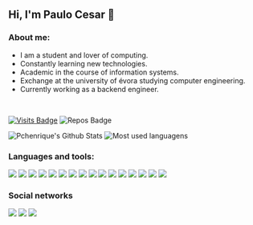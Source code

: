 ## Hi, I'm Paulo Cesar 👋

### About me:
- I am a student and lover of computing.
- Constantly learning new technologies.
- Academic in the course of information systems.
- Exchange at the university of évora studying computer engineering.
- Currently working as a backend engineer.
<br />

[![Visits Badge](https://badges.pufler.dev/visits/pchenrique/pchenrique?style=for-the-badge)](https://github.com/pchenrique/pchenrique)
![Repos Badge](https://badges.pufler.dev/repos/pchenrique?style=for-the-badge)

<img alt="Pchenrique's Github Stats" src="https://github-readme-stats.vercel.app/api?username=Pchenrique&show_icons=true&theme=dark" />

<img alt="Most used languagens" src="https://github-readme-stats.vercel.app/api/top-langs/?username=Pchenrique&layout=compact&theme=dark" />

### Languages and tools:

<p>
  <img src="https://img.shields.io/badge/git%20-%23323330.svg?&style=for-the-badge&logo=git&logoColor=%f14e32"/>
  <img src="https://img.shields.io/badge/github%20-%23323330.svg?&style=for-the-badge&logo=github&logoColor=%FFF"/>
  <img src="https://img.shields.io/badge/heroku%20-%23323330.svg?&style=for-the-badge&logo=heroku&logoColor=%79589F"/>
  <img src="https://img.shields.io/badge/html5%20-%23323330.svg?&style=for-the-badge&logo=html5&logoColor=%f14e32"/>
  <img src="https://img.shields.io/badge/css3%20-%23323330.svg?&style=for-the-badge&logo=css3&logoColor=%3178c6"/>
  <img src="https://img.shields.io/badge/javascript%20-%23323330.svg?&style=for-the-badge&logo=javascript&logoColor=%23F7DF1E"/>
  <img src="https://img.shields.io/badge/typescript%20-%23323330.svg?&style=for-the-badge&logo=typescript&logoColor=%3178c6"/>
  <img src="https://img.shields.io/badge/docker%20-%23323330.svg?&style=for-the-badge&logo=docker&logoColor=%3178c6"/>
  <img src="https://img.shields.io/badge/php%20-%23323330.svg?&style=for-the-badge&logo=php&logoColor=%3178c6"/>
  <img src="https://img.shields.io/badge/postgres%20-%23323330.svg?&style=for-the-badge&logo=postgresql&logoColor=%3178c6"/>
  <img src="https://img.shields.io/badge/mysql%20-%23323330.svg?&style=for-the-badge&logo=mysql&logoColor=adafb"/>
  <img src="https://img.shields.io/badge/nodeJS%20-%23323330.svg?&style=for-the-badge&logo=node.js&logoColor=adafb"/>
  <img src="https://img.shields.io/badge/adonisJs%20-%23323330.svg?&style=for-the-badge&logo=adonisJs&logoColor=adafb"/>
  <img src="https://img.shields.io/badge/Laravel%20-%23323330.svg?&style=for-the-badge&logo=laravel&logoColor=adafb"/>
  <img src="https://img.shields.io/badge/MongoDB%20-%23323330.svg?&style=for-the-badge&logo=mongodb&logoColor=adafb"/>
  <img src="https://img.shields.io/badge/React%20-%23323330.svg?&style=for-the-badge&logo=react&logoColor=adafb"/>
</p>

### Social networks

<a href="https://www.linkedin.com/in/paulocesar1998/"><img src="https://img.shields.io/badge/linkedin-0077B5.svg?style=for-the-badge&logo=linkedin&logoColor=white"></a>
<a href="https://instagram.com/xpaulocesarx"><img src="https://img.shields.io/badge/instagram-E4405F.svg?style=for-the-badge&logo=instagram&logoColor=white"></a>
<a href="mailto:pchenrique@hotmail.com"><img src="https://img.shields.io/badge/e‑mail-D14836.svg?style=for-the-badge&logo=GMail&logoColor=white"></a>
